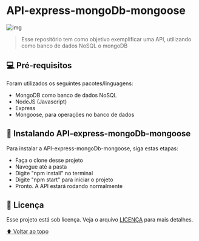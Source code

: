 # API-express-mongoDb-mongoose

<img src="img.jpg" alt="img">

> Esse repositório tem como objetivo exemplificar uma API, utilizando como banco de dados NoSQL o mongoDB

## 💻 Pré-requisitos

Foram utilizados os seguintes pacotes/linguagens:
* MongoDB como banco de dados NoSQL
* NodeJS (Javascript)
* Express
* Mongoose, para operações no banco de dados

## 🚀 Instalando API-express-mongoDb-mongoose

Para instalar a API-express-mongoDb-mongoose, siga estas etapas:
* Faça o clone desse projeto
* Navegue até a pasta
* Digite "npm install" no terminal
* Digite "npm start" para iniciar o projeto
* Pronto. A API estará rodando normalmente

## 📝 Licença

Esse projeto está sob licença. Veja o arquivo [LICENÇA](LICENSE.md) para mais detalhes.

[⬆ Voltar ao topo](#API-express-mongoDb-mongoose)<br>

